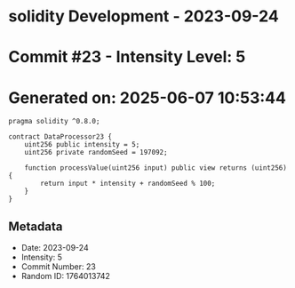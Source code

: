 ﻿# solidity Development - 2023-09-24
# Commit #23 - Intensity Level: 5
# Generated on: 2025-06-07 10:53:44
```solidity
pragma solidity ^0.8.0;

contract DataProcessor23 {
    uint256 public intensity = 5;
    uint256 private randomSeed = 197092;

    function processValue(uint256 input) public view returns (uint256) {
        return input * intensity + randomSeed % 100;
    }
}
```
## Metadata
- Date: 2023-09-24
- Intensity: 5
- Commit Number: 23
- Random ID: 1764013742
